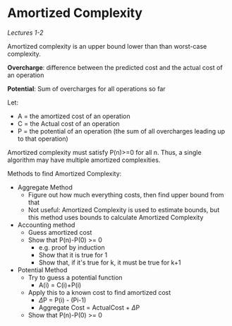 Amortized Complexity
====================

*Lectures 1-2*

Amortized complexity is an upper bound lower than than worst-case complexity.

**Overcharge**: difference between the predicted cost and the actual cost of an operation

**Potential**: Sum of overcharges for all operations so far

Let:

* A = the amortized cost of an operation
* C = the Actual cost of an operation
* P = the potential of an operation (the sum of all overcharges leading up to that operation)

Amortized complexity must satisfy P(n)>=0 for all n. Thus, a single algorithm may have multiple amortized complexities.

Methods to find Amortized Complexity:

* Aggregate Method
	* Figure out how much everything costs, then find upper bound from that
	* Not useful: Amortized Complexity is used to estimate bounds, but this method uses bounds to calculate Amortized Complexity
* Accounting method
	* Guess amortized cost
	* Show that P(n)-P(0) >= 0
		* e.g. proof by induction
		* Show that it is true for 1
		* Show that, if it's true for k, it must be true for k+1
* Potential Method
	* Try to guess a potential function
		* A(i) = C(i)+P(i)
	* Apply this to a known cost to find amortized cost
		* $\Delta$P = P(i) - (Pi-1)
		* Aggregate Cost = ActualCost + $\Delta$P
	* Show that P(n)-P(0) >= 0
